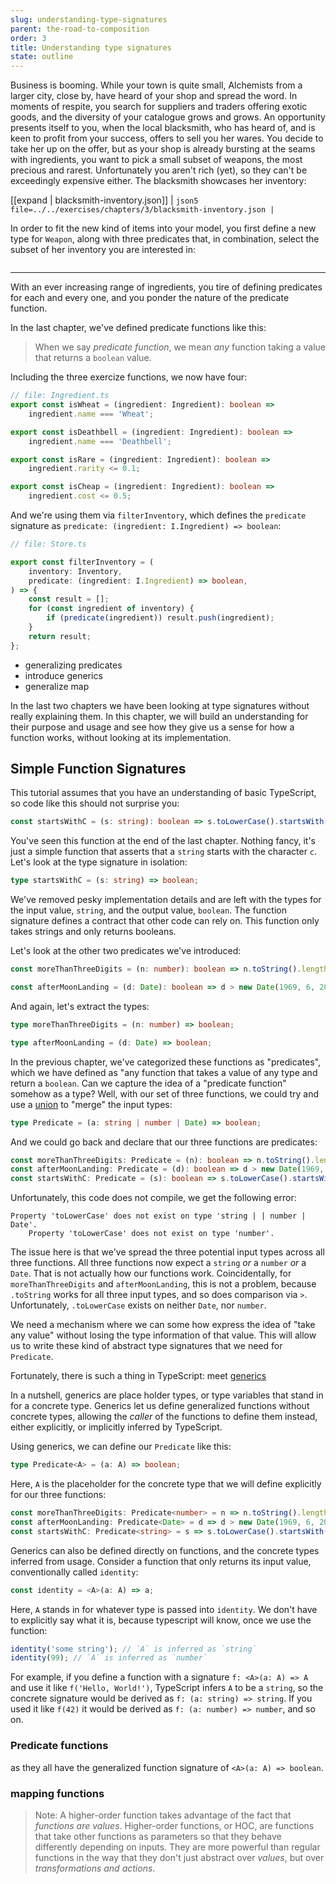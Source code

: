 ```yaml
---
slug: understanding-type-signatures
parent: the-road-to-composition
order: 3
title: Understanding type signatures
state: outline
---
```


Business is booming. While your town is quite small, Alchemists from a larger
city, close by, have heard of your shop and spread the word. In moments of
respite, you search for suppliers and traders offering exotic goods, and the
diversity of your catalogue grows and grows. An opportunity presents itself
to you, when the local blacksmith, who has heard of, and is keen to profit
from your success, offers to sell you her wares. You decide to take her up on
the offer, but as your shop is already bursting at the seams with
ingredients, you want to pick a small subset of weapons, the most precious
and rarest. Unfortunately you aren't rich (yet), so they can't be exceedingly
expensive either. The blacksmith showcases her inventory:

[[expand | blacksmith-inventory.json]]
| ```json5 file=../../exercises/chapters/3/blacksmith-inventory.json
| ```

In order to fit the new kind of items into your model, you first define a new
type for `Weapon`, along with three predicates that, in combination, select the
subset of her inventory you are interested in:

```typescript
```

---

With an ever increasing range of ingredients, you tire of defining predicates
for each and every one, and you ponder the nature of the predicate function.

In the last chapter, we've defined predicate functions like this:

> When we say _predicate function_, we mean _any_ function taking a value
> that returns a `boolean` value.

Including the three exercize functions, we now have four:

```typescript
// file: Ingredient.ts
export const isWheat = (ingredient: Ingredient): boolean =>
    ingredient.name === 'Wheat';

export const isDeathbell = (ingredient: Ingredient): boolean =>
    ingredient.name === 'Deathbell';

export const isRare = (ingredient: Ingredient): boolean =>
    ingredient.rarity <= 0.1;

export const isCheap = (ingredient: Ingredient): boolean =>
    ingredient.cost <= 0.5;
```

And we're using them via `filterInventory`, which defines the `predicate`
signature as `predicate: (ingredient: I.Ingredient) => boolean`:

```typescript
// file: Store.ts

export const filterInventory = (
    inventory: Inventory,
    predicate: (ingredient: I.Ingredient) => boolean,
) => {
    const result = [];
    for (const ingredient of inventory) {
        if (predicate(ingredient)) result.push(ingredient);
    }
    return result;
};
```

* generalizing predicates
* introduce generics
* generalize map

In the last two chapters we have been looking at type signatures without really
explaining them. In this chapter, we will build an understanding for their
purpose and usage and see how they give us a sense for how a function
works, without looking at its implementation.

## Simple Function Signatures

This tutorial assumes that you have an understanding of basic TypeScript,
so code like this should not surprise you:

```typescript
const startsWithC = (s: string): boolean => s.toLowerCase().startsWith('c');
```

You've seen this function at the end of the last chapter. Nothing fancy, it's
just a simple function that asserts that a `string` starts with the character
`c`. Let's look at the type signature in isolation:

```typescript
type startsWithC = (s: string) => boolean;
```

We've removed pesky implementation details and are left with the types for the
input value, `string`, and the output value, `boolean`. The function signature
defines a contract that other code can rely on. This function only takes
strings and only returns booleans.

Let's look at the other two predicates we've introduced:

```typescript
const moreThanThreeDigits = (n: number): boolean => n.toString().length > 3;

const afterMoonLanding = (d: Date): boolean => d > new Date(1969, 6, 20);
```

And again, let's extract the types:

```typescript
type moreThanThreeDigits = (n: number) => boolean;

type afterMoonLanding = (d: Date) => boolean;
```

In the previous chapter, we've categorized these functions as "predicates",
which we have defined as "any function that takes a value of any type and
return a `boolean`. Can we capture the idea of a "predicate function" somehow
as a type? Well, with our set of three functions, we could try and use a
[union](https://www.typescriptlang.org/docs/handbook/advanced-types.html#union-types)
to "merge" the input types:

```typescript
type Predicate = (a: string | number | Date) => boolean;
```

And we could go back and declare that our three functions are predicates:

```typescript
const moreThanThreeDigits: Predicate = (n): boolean => n.toString().length > 3;
const afterMoonLanding: Predicate = (d): boolean => d > new Date(1969, 6, 20);
const startsWithC: Predicate = (s): boolean => s.toLowerCase().startsWith('c');
```

Unfortunately, this code does not compile, we get the following error:

```
Property 'toLowerCase' does not exist on type 'string | | number | Date'.
    Property 'toLowerCase' does not exist on type 'number'.
```

The issue here is that we've spread the three potential input types across all
three functions. All three functions now expect a `string` _or_ a `number`
_or_ a `Date`. That is not actually how our functions work. Coincidentally, for
`moreThanThreeDigits` and `afterMoonLanding`, this is not a problem, because
`.toString` works for all three input types, and so does comparison via `>`.
Unfortunately, `.toLowerCase` exists on neither `Date`, nor `number`.

We need a mechanism where we can some how express the idea of "take any value"
without losing the type information of that value. This will allow us to write
these kind of abstract type signatures that we need for `Predicate`.

Fortunately, there is such a thing in TypeScript: meet [generics](http://www.typescriptlang.org/docs/handbook/generics.html)

In a nutshell, generics are place holder types, or type variables that stand in
for a concrete type. Generics let us define generalized functions without
concrete types, allowing the _caller_ of the functions to define them
instead, either explicitly, or implicitly inferred by TypeScript.

Using generics, we can define our `Predicate` like this:

```typescript
type Predicate<A> = (a: A) => boolean;
```

Here, `A` is the placeholder for the concrete type that we will define
explicitly for our three functions:

```typescript
const moreThanThreeDigits: Predicate<number> = n => n.toString().length > 3;
const afterMoonLanding: Predicate<Date> = d => d > new Date(1969, 6, 20);
const startsWithC: Predicate<string> = s => s.toLowerCase().startsWith('c');
```

Generics can also be defined directly on functions, and the concrete types
inferred from usage. Consider a function that only returns its input value,
conventionally called `identity`:

```typescript
const identity = <A>(a: A) => a;
```

Here, `A` stands in for whatever type is passed into `identity`. We don't have
to explicitly say what it is, because typescript will know, once we use the
function:

```typescript
identity('some string'); // `A` is inferred as `string`
identity(99); // `A` is inferred as `number`
```

For example, if you define a
function with a signature `f: <A>(a: A) => A` and use it like `f('Hello,
World!')`, TypeScript infers `A` to be a `string`, so the concrete signature
would be derived as `f: (a: string) => string`. If you used it like `f(42)` it
would be derived as `f: (a: number) => number`, and so on.

### Predicate functions

as they all have the generalized function signature of `<A>(a: A) => boolean`.

### mapping functions

> Note: A higher-order function takes advantage of the fact that _functions are values_.
Higher-order functions, or HOC, are functions that take other functions as
parameters so that they behave differently depending on inputs. They are
more powerful than regular functions in the way that they don't just abstract
over _values_, but over _transformations and actions_.
